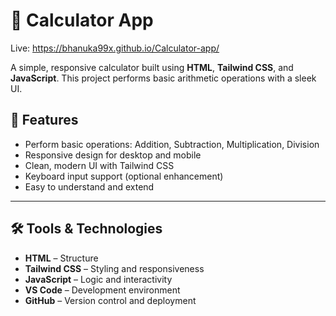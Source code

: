 
# 🧮 Calculator App

Live: https://bhanuka99x.github.io/Calculator-app/

A simple, responsive calculator built using **HTML**, **Tailwind CSS**, and **JavaScript**. This project performs basic arithmetic operations with a sleek UI.

## 🚀 Features

- Perform basic operations: Addition, Subtraction, Multiplication, Division
- Responsive design for desktop and mobile
- Clean, modern UI with Tailwind CSS
- Keyboard input support (optional enhancement)
- Easy to understand and extend

---

## 🛠 Tools & Technologies

- **HTML** – Structure
- **Tailwind CSS** – Styling and responsiveness
- **JavaScript** – Logic and interactivity
- **VS Code** – Development environment
- **GitHub** – Version control and deployment

